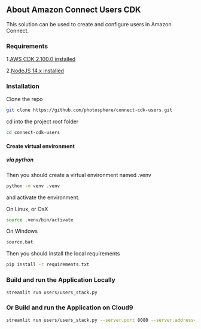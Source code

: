 ## About Amazon Connect Users CDK
This solution can be used to create and configure users in Amazon Connect.

### Requirements

1.[AWS CDK 2.100.0 installed](https://docs.aws.amazon.com/cdk/v2/guide/home.html)

2.[NodeJS 14.x installed](https://nodejs.org/en/download/)

### Installation

Clone the repo

```bash
git clone https://github.com/photosphere/connect-cdk-users.git
```

cd into the project root folder

```bash
cd connect-cdk-users
```

#### Create virtual environment

##### via python

Then you should create a virtual environment named .venv

```bash
python -m venv .venv
```

and activate the environment.

On Linux, or OsX 

```bash
source .venv/bin/activate
```
On Windows

```bash
source.bat
```

Then you should install the local requirements

```bash
pip install -r requirements.txt
```
### Build and run the Application Locally

```bash
streamlit run users/users_stack.py
```

### Or Build and run the Application on Cloud9

```bash
streamlit run users/users_stack.py --server.port 8080 --server.address=0.0.0.0 
```
